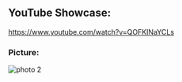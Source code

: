 ## YouTube Showcase:
https://www.youtube.com/watch?v=QOFKINaYCLs

### Picture:
![photo 2](https://i.ytimg.com/vi/QOFKINaYCLs/maxresdefault.jpg)
